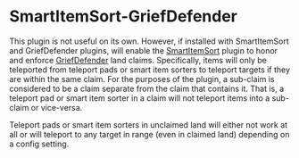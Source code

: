 # SmartItemSort-GriefDefender

This plugin is not useful on its own.
However, if installed with SmartItemSort and GriefDefender plugins, will enable the [SmartItemSort](https://www.spigotmc.org/resources/smart-item-sort.100831/)
plugin to honor and enforce [GriefDefender](https://www.spigotmc.org/resources/1-12-2-1-19-2-griefdefender-claim-plugin-grief-prevention-protection.68900/) land claims.
Specifically, items will only be teleported from teleport pads or smart item sorters to teleport targets if they are within the same claim.
For the purposes of the plugin, a sub-claim is considered to be a claim separate from the claim that contains it.
That is, a teleport pad or smart item sorter in a claim will not teleport items into a sub-claim or vice-versa.

Teleport pads or smart item sorters in unclaimed land will either not work at all or will teleport to any target in range
(even in claimed land) depending on a config setting.
